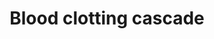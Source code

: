 ---
annotations:
- id: PW:0000474
  parent: regulatory pathway
  type: Pathway Ontology
  value: coagulation cascade pathway
authors:
- A.Kwa
- MaintBot
- Khanspers
- Thomas
- Andra
- Lslabim
- Mkutmon
- Egonw
- Eweitz
citedin:
- link: PMC9572022
  title: Exploring the Complex Network of Heme-Triggered Effects on the Blood Coagulation
    System (2022)
communities: []
description: 'Coagulation is a complex process by which blood forms clots. It is an
  important part of hemostasis (the cessation of blood loss from a damaged vessel),
  wherein a damaged blood vessel wall is covered by a platelet and fibrin-containing
  clot to stop bleeding and begin repair of the damaged vessel. Disorders of coagulation
  can lead to an increased risk of bleeding (hemorrhage) or clotting (thrombosis).  Source:
  [Wikipedia](https://en.wikipedia.org/wiki/Coagulation)  Proteins on this pathway
  have targeted assays available via the [CPTAC Assay Portal](https://assays.cancer.gov/available_assays?wp_id=WP272)'
last-edited: 2025-02-27
ndex: 76c41dbc-8b5f-11eb-9e72-0ac135e8bacf
organisms:
- Homo sapiens
redirect_from:
- /index.php/Pathway:WP272
- /instance/WP272
- /instance/WP272_r136895
revision: r136895
schema-jsonld:
- '@context': https://schema.org/
  '@id': https://wikipathways.github.io/pathways/WP272.html
  '@type': Dataset
  creator:
    '@type': Organization
    name: WikiPathways
  description: 'Coagulation is a complex process by which blood forms clots. It is
    an important part of hemostasis (the cessation of blood loss from a damaged vessel),
    wherein a damaged blood vessel wall is covered by a platelet and fibrin-containing
    clot to stop bleeding and begin repair of the damaged vessel. Disorders of coagulation
    can lead to an increased risk of bleeding (hemorrhage) or clotting (thrombosis).  Source:
    [Wikipedia](https://en.wikipedia.org/wiki/Coagulation)  Proteins on this pathway
    have targeted assays available via the [CPTAC Assay Portal](https://assays.cancer.gov/available_assays?wp_id=WP272)'
  keywords:
  - FGA
  - FGB
  - FGG
  - Factor II
  - Factor IX
  - Factor IXa
  - Factor V
  - Factor VII
  - Factor VIII
  - Factor VIII A1
  - Factor VIIIa
  - Factor VIIa
  - Factor Va
  - Factor X
  - Factor XI
  - Factor XII
  - Factor XIIIa
  - Factor XIIIb
  - Factor XIIa
  - Factor XIa
  - Factor Xa
  - Fibrin
  - KLK1
  - KLKB1
  - PLAU
  - Plasmin
  - Plasminogen
  - SERPINB2
  - SERPINE1
  - SERPINF2
  - Thrombin (II)
  - Tissue Factor
  - VWF
  - Zinc
  - tPA
  license: CC0
  name: Blood clotting cascade
seo: CreativeWork
title: Blood clotting cascade
wpid: WP272
---